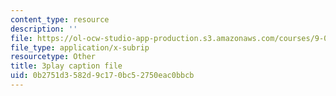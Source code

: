 ```yaml
---
content_type: resource
description: ''
file: https://ol-ocw-studio-app-production.s3.amazonaws.com/courses/9-04-sensory-systems-fall-2013/0b2751d3582d9c170bc52750eac0bbcb_OAOec-To-84.srt
file_type: application/x-subrip
resourcetype: Other
title: 3play caption file
uid: 0b2751d3-582d-9c17-0bc5-2750eac0bbcb
---
```

